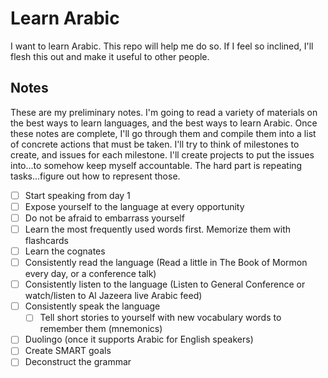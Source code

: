 # Learn Arabic

I want to learn Arabic. This repo will help me do so. If I feel so inclined, I'll flesh this out and make it useful to other people.

## Notes

These are my preliminary notes. I'm going to read a variety of materials on the best ways to learn languages, and the best ways to learn Arabic. Once these notes are complete, I'll go through them and compile them into a list of concrete actions that must be taken. I'll try to think of milestones to create, and issues for each milestone. I'll create projects to put the issues into...to somehow keep myself accountable. The hard part is repeating tasks...figure out how to represent those.

- [ ] Start speaking from day 1
- [ ] Expose yourself to the language at every opportunity
- [ ] Do not be afraid to embarrass yourself
- [ ] Learn the most frequently used words first. Memorize them with flashcards
- [ ] Learn the cognates
- [ ] Consistently read the language (Read a little in The Book of Mormon every day, or a conference talk)
- [ ] Consistently listen to the language (Listen to General Conference or watch/listen to Al Jazeera live Arabic feed)
- [ ] Consistently speak the language
  - [ ] Tell short stories to yourself with new vocabulary words to remember them (mnemonics)
- [ ] Duolingo (once it supports Arabic for English speakers)
- [ ] Create SMART goals
- [ ] Deconstruct the grammar
